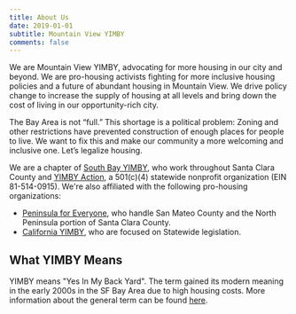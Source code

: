 ```yaml
---
title: About Us
date: 2019-01-01
subtitle: Mountain View YIMBY
comments: false
---
```


We are Mountain View YIMBY, advocating for more housing in our city and beyond. We are pro-housing activists fighting for more inclusive housing policies and a future of abundant housing in Mountain View. We drive policy change to increase the supply of housing at all levels and bring down the cost of living in our opportunity-rich city.  

The Bay Area is not “full.” This shortage is a political problem:
Zoning and other restrictions have prevented construction of enough places for people to live.  We want to fix this and make our community a more welcoming and inclusive one. Let’s legalize housing.

We are a chapter of [South Bay YIMBY], who work throughout Santa Clara County and [YIMBY Action], a 501(c)(4) statewide nonprofit organization (EIN 81-514-0915). We're also affiliated with the following pro-housing organizations: 
- [Peninsula for Everyone], who handle San Mateo County and the North Peninsula portion of Santa Clara County.  
- [California YIMBY], who are focused on Statewide legislation.  

## What YIMBY Means

YIMBY means "Yes In My Back Yard". The term gained its modern meaning in the
early 2000s in the SF Bay Area due to high housing costs. More information
about the general term can be found [here].  

[South Bay YIMBY]:https://southbayyimby.wordpress.com/
[YIMBY Action]:https://yimbyaction.org/
[Peninsula For Everyone]:https://peninsulaforeveryone.org/
[California YIMBY]:https://cayimby.org/
[here]:https://en.wikipedia.org/wiki/YIMBY


